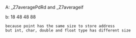 A:
	_Z7averagePdRd and  _Z7averageif

b:
	18
	48
	48
	88
	
	because point has the same size to store address
	but int, char, double and float type has different size

